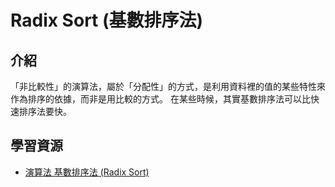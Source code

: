 # Radix Sort (基數排序法)

## 介紹

「非比較性」的演算法，屬於「分配性」的方式，是利用資料裡的值的某些特性來作為排序的依據，而非是用比較的方式。
在某些時候，其實基數排序法可以比快速排序法要快。

## 學習資源
- [演算法 基數排序法 (Radix Sort)](https://ithelp.ithome.com.tw/articles/10202713)

